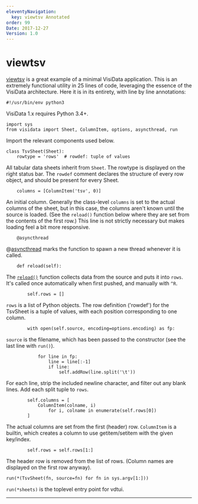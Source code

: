 ```yaml
---
eleventyNavigation:
  key: viewtsv Annotated
order: 99
Date: 2017-12-27
Version: 1.0
---
```



# viewtsv

[viewtsv](https://github.com/saulpw/visidata/blob/stable/bin/viewtsv)
is a great example of a minimal VisiData application.  This is an extremely functional utility in 25 lines of code, leveraging the essence of the VisiData architecture.  Here it is in its entirety, with line by line annotations:

    #!/usr/bin/env python3

VisiData 1.x requires Python 3.4+.

    import sys
    from visidata import Sheet, ColumnItem, options, asyncthread, run

Import the relevant components used below.

    class TsvSheet(Sheet):
        rowtype = 'rows'  # rowdef: tuple of values

All tabular data sheets inherit from `Sheet`.  The rowtype is displayed on the right status bar.  The `rowdef` comment declares the structure of every row object, and should be present for every Sheet.

        columns = [ColumnItem('tsv', 0)]

An initial column.  Generally the class-level `columns` is set to the actual columns of the sheet, but in this case, the columns aren't known until the source is loaded.
(See the `reload()` function below where they are set from the contents of the first row.)  This line is not strictly necessary but makes loading feel a bit more responsive.


        @asyncthread

@[asyncthread](/docs/async) marks the function to spawn a new thread whenever it is called.

        def reload(self):

The [`reload()`](/docs/loaders) function collects data from the source and puts it into `rows`.  It's called once automatically when first pushed, and manually with `^R`.

            self.rows = []

`rows` is a list of Python objects.  The row definition ('rowdef') for the TsvSheet is a tuple of values, with each position corresponding to one column.

            with open(self.source, encoding=options.encoding) as fp:

`source` is the filename, which has been passed to the constructor (see the last line with `run()`).

                for line in fp:
                    line = line[:-1]
                    if line:
                        self.addRow(line.split('\t'))

For each line, strip the included newline character, and filter out any blank lines.  Add each split tuple to `rows`.

            self.columns = [
                ColumnItem(colname, i)
                    for i, colname in enumerate(self.rows[0])
            ]

The actual columns are set from the first (header) row.
`ColumnItem` is a builtin, which creates a column to use getitem/setitem with the given key/index.

            self.rows = self.rows[1:]

The header row is removed from the list of rows.  (Column names are displayed on the first row anyway).

    run(*(TsvSheet(fn, source=fn) for fn in sys.argv[1:]))

`run(*sheets)` is the toplevel entry point for vdtui.



---

